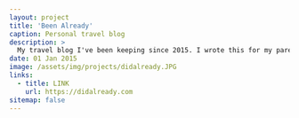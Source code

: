 ```yaml
---
layout: project
title: 'Been Already'
caption: Personal travel blog
description: >
  My travel blog I've been keeping since 2015. I wrote this for my parents so they can keep up with what I'm doing. Usually, I'm up to no good.
date: 01 Jan 2015
image: /assets/img/projects/didalready.JPG
links:
  - title: LINK
    url: https://didalready.com
sitemap: false
---
```

